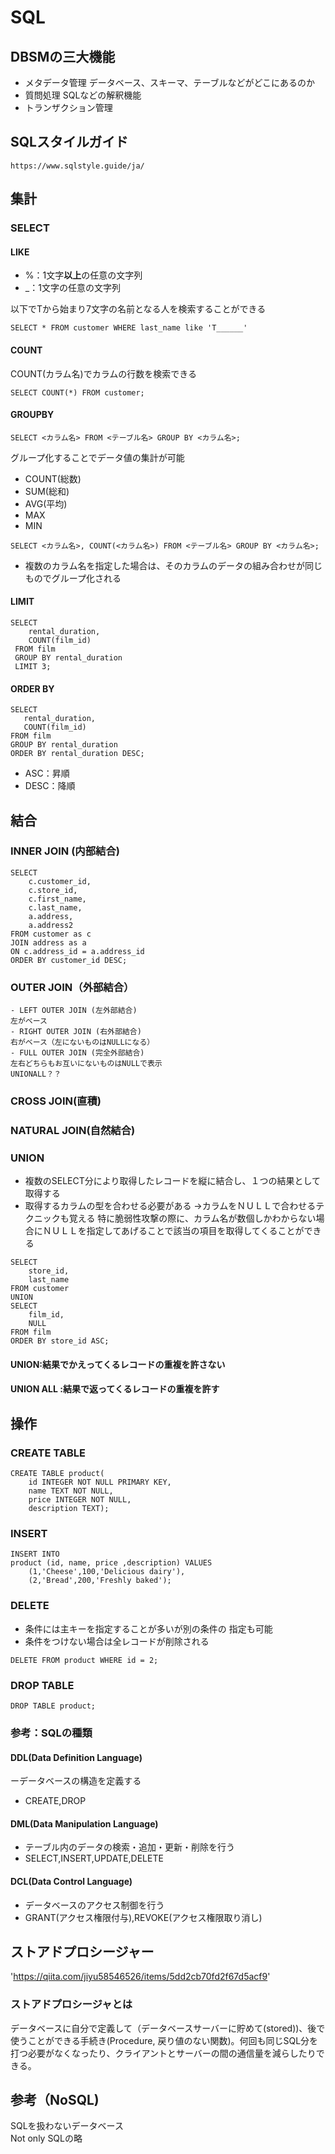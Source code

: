 # SQL

## DBSMの三大機能
- メタデータ管理
データベース、スキーマ、テーブルなどがどこにあるのか
- 質問処理
SQLなどの解釈機能
- トランザクション管理

## SQLスタイルガイド
`https://www.sqlstyle.guide/ja/`

## 集計
### SELECT
#### LIKE
- %：1文字**以上**の任意の文字列
- _：1文字の任意の文字列  

以下でTから始まり7文字の名前となる人を検索することができる
```
SELECT * FROM customer WHERE last_name like 'T______'
```

#### COUNT
COUNT(カラム名)でカラムの行数を検索できる

```
SELECT COUNT(*) FROM customer;
```

#### GROUPBY
```
SELECT <カラム名> FROM <テーブル名> GROUP BY <カラム名>;
```
グループ化することでデータ値の集計が可能
- COUNT(総数)
- SUM(総和)
- AVG(平均)
- MAX
- MIN

```
SELECT <カラム名>, COUNT(<カラム名>) FROM <テーブル名> GROUP BY <カラム名>;
```
- 複数のカラム名を指定した場合は、そのカラムのデータの組み合わせが同じものでグループ化される

#### LIMIT
```
SELECT
	rental_duration, 
	COUNT(film_id) 
 FROM film 
 GROUP BY rental_duration
 LIMIT 3;
 ```

 #### ORDER BY
 ```
 SELECT
	rental_duration, 
	COUNT(film_id) 
 FROM film 
 GROUP BY rental_duration
 ORDER BY rental_duration DESC;
 ```
 - ASC：昇順
 - DESC：降順


## 結合
### INNER JOIN (内部結合)

```
SELECT
	c.customer_id,
	c.store_id,
	c.first_name,
	c.last_name,
	a.address,
	a.address2
FROM customer as c
JOIN address as a
ON c.address_id = a.address_id
ORDER BY customer_id DESC;
```

### OUTER JOIN（外部結合）
    - LEFT OUTER JOIN (左外部結合)  
    左がベース
    - RIGHT OUTER JOIN (右外部結合)  
    右がベース（左にないものはNULLになる）
    - FULL OUTER JOIN (完全外部結合)  
    左右どちらもお互いにないものはNULLで表示
    UNIONALL？？

### CROSS JOIN(直積)
### NATURAL JOIN(自然結合)

### UNION
- 複数のSELECT分により取得したレコードを縦に結合し、１つの結果として取得する
- 取得するカラムの型を合わせる必要がある
→カラムをＮＵＬＬで合わせるテクニックも覚える
 特に脆弱性攻撃の際に、カラム名が数個しかわからない場合にＮＵＬＬを指定してあげることで該当の項目を取得してくることができる

```
SELECT
	store_id,
	last_name
FROM customer
UNION
SELECT
	film_id,
	NULL
FROM film
ORDER BY store_id ASC;
```

#### UNION:結果でかえってくるレコードの重複を許さない
#### UNION ALL :結果で返ってくるレコードの重複を許す

## 操作

### CREATE TABLE
```
CREATE TABLE product(
	id INTEGER NOT NULL PRIMARY KEY,
	name TEXT NOT NULL,
	price INTEGER NOT NULL,
	description TEXT);
```

### INSERT
```
INSERT INTO
product (id, name, price ,description) VALUES
	(1,'Cheese',100,'Delicious dairy'),
	(2,'Bread',200,'Freshly baked');
```

### DELETE
- 条件には主キーを指定することが多いが別の条件の
指定も可能
- 条件をつけない場合は全レコードが削除される
```
DELETE FROM product WHERE id = 2;
```

### DROP TABLE
```
DROP TABLE product;
```

### 参考：SQLの種類
#### DDL(Data Definition Language)
ーデータベースの構造を定義する
- CREATE,DROP
#### DML(Data Manipulation Language)
- テーブル内のデータの検索・追加・更新・削除を行う
- SELECT,INSERT,UPDATE,DELETE
#### DCL(Data Control Language)
- データベースのアクセス制御を行う
- GRANT(アクセス権限付与),REVOKE(アクセス権限取り消し)




## ストアドプロシージャー
'https://qiita.com/jiyu58546526/items/5dd2cb70fd2f67d5acf9'  

### ストアドプロシージャとは
データベースに自分で定義して（データベースサーバーに貯めて(stored))、後で使うことができる手続き(Procedure, 戻り値のない関数)。何回も同じSQL分を打つ必要がなくなったり、クライアントとサーバーの間の通信量を減らしたりできる。

## 参考（NoSQL)
SQLを扱わないデータベース  
Not only SQLの略  
